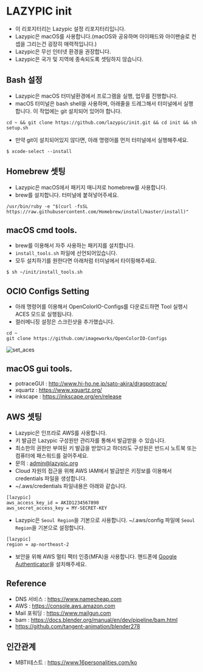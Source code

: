 # LAZYPIC init
- 이 리포지터리는 Lazypic 설정 리포지터리입니다.
- Lazypic은 macOS를 사용합니다.(macOS와 공유하며 아이패드와 아이팬슬로 컨셉을 그리는건 굉장히 매력적입니다.)
- Lazypic은 무선 인터넷 환경을 권장합니다.
- Lazypic은 국가 및 지역에 종속되도록 셋팅하지 않습니다.

## Bash 설정
- Lazypic은 macOS 터미널환경에서 프로그램을 실행, 업무를 진행합니다.
- macOS 터미널은 bash shell을 사용하며, 아래줄을 드레그해서 터미널에서 실행합니다. 이 작업에는 git 설치되어 있어야 합니다.
```
cd ~ && git clone https://github.com/lazypic/init.git && cd init && sh setup.sh
```

- 만약 git이 설치되어있지 않다면, 아래 명령어를 먼저 터미널에서 실행해주세요.
```
$ xcode-select --install
```

## Homebrew 셋팅
- Lazypic은 macOS에서 패키지 매니저로 homebrew를 사용합니다.
- brew를 설치합니다. 터미널에 붙혀넣어주세요.
```
/usr/bin/ruby -e "$(curl -fsSL https://raw.githubusercontent.com/Homebrew/install/master/install)"
```

## macOS cmd tools.
- brew를 이용해서 자주 사용하는 패키지를 설치합니다.
- `install_tools.sh` 파일에 선언되어있습니다.
- 모두 설치하기를 원한다면 아래처럼 터미널에서 타이핑해주세요.
```bash
$ sh ~/init/install_tools.sh
```

## OCIO Configs Setting
- 아래 명령어를 이용해서 OpenColorIO-Configs를 다운로드하면 Tool 실행시 ACES 모드로 실행됩니다.
- 컬러메니징 설정은 스크린샷을 추가했습니다.
```
cd ~
git clone https://github.com/imageworks/OpenColorIO-Configs
```
![set_aces](https://user-images.githubusercontent.com/1149996/46817898-eb4b6c80-cdba-11e8-85fb-0508d36249a5.png)

## macOS gui tools.
- potraceGUI : http://www.hi-ho.ne.jp/sato-akira/dragpotrace/
- xquartz : https://www.xquartz.org/
- inkscape : https://inkscape.org/en/release

## AWS 셋팅
- Lazypic은 인프라로 AWS를 사용합니다.
- 키 발급은 Lazypic 구성원만 관리자를 통해서 발급받을 수 있습니다.
- 최소한의 권한만 부여된 키 발급을 받았다고 하더라도 구성원은 반드시 노트북 또는 컴퓨터에 패스워드를 걸어주세요.
- 문의 : admin@lazypic.org
- Cloud 자원의 접근을 위해 AWS IAM에서 발급받은 키정보를 이용해서 credentials 파일을 생성합니다.
- ~/.aws/credentials 파일내용은 아래와 같습니다.
```
[lazypic]
aws_access_key_id = AKID1234567890
aws_secret_access_key = MY-SECRET-KEY
```

- Lazypic은 `Seoul Region`을 기본으로 사용합니다.
~/.aws/config 파일에 `Seoul Region`을 기본으로 설정합니다.
```
[lazypic]
region = ap-northeast-2
```
- 보안을 위해 AWS 멀티 팩터 인증(MFA)을 사용합니다. 핸드폰에 [Google Authenticator](https://itunes.apple.com/kr/app/google-authenticator/id388497605?mt=8)을 설치해주세요.

## Reference
- DNS 서비스 : https://www.namecheap.com
- AWS : https://console.aws.amazon.com
- Mail 포워딩 : https://www.mailgun.com
- bam : https://docs.blender.org/manual/en/dev/pipeline/bam.html
- https://github.com/tangent-animation/blender278

## 인간관계
- MBTI테스트 : https://www.16personalities.com/ko
